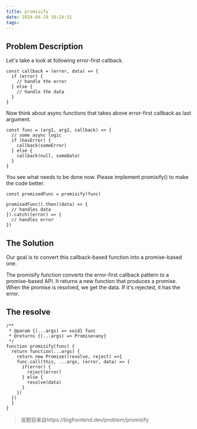 ```yaml
---
title: promisify
date: 2024-04-10 16:24:31
tags:
---
```


## Problem Description

Let's take a look at following error-first callback.

```
const callback = (error, data) => {
  if (error) {
    // handle the error
  } else {
    // handle the data
  }
}
```

Now think about async functions that takes above error-first callback as last
argument.

```
const func = (arg1, arg2, callback) => {
  // some async logic
  if (hasError) {
    callback(someError)
  } else {
    callback(null, someData)
  }
}
```

You see what needs to be done now. Please implement promisify() to make the code
better.

```
const promisedFunc = promisify(func)

promisedFunc().then((data) => {
  // handles data
}).catch((error) => {
  // handles error
})

```

## The Solution

Our goal is to convert this callback-based function into a promise-based one.

The promisify function converts the error-first callback pattern to a
promise-based API. It returns a new function that produces a promise. When the
promise is resolved, we get the data. If it's rejected, it has the error.

## The resolve

```
/**
 * @param {(...args) => void} func
 * @returns {(...args) => Promise<any}
 */
function promisify(func) {
  return function(...args) {
    return new Promise((resolve, reject) =>{
    func.call(this, ...args, (error, data) => {
      if(error) {
        reject(error)
      } else {
        resolve(data)
      }
    })
  })
  }
}
```

> 该题目来自https://bigfrontend.dev/problem/promisify
